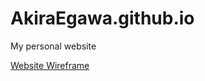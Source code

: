 # AkiraEgawa.github.io
My personal website

[Website Wireframe](https://www.figma.com/design/Wc20NQoez0bmNL18bq1SwN/My-Site?node-id=0-1&t=w3G10jlhp28s4dGo-1)

